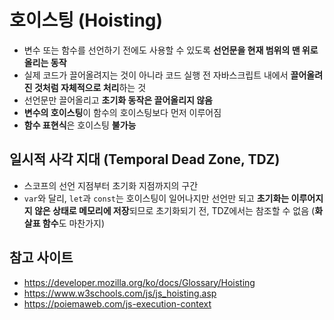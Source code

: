 # 호이스팅 (Hoisting)
- 변수 또는 함수를 선언하기 전에도 사용할 수 있도록 **선언문을 현재 범위의 맨 위로 올리는 동작**
- 실제 코드가 끌어올려지는 것이 아니라 코드 실행 전 자바스크립트 내에서 **끌어올려진 것처럼 자체적으로 처리**하는 것
- 선언문만 끌어올리고 **초기화 동작은 끌어올리지 않음**
- **변수의 호이스팅**이 함수의 호이스팅보다 먼저 이루어짐
- **함수 표현식**은 호이스팅 **불가능**

## 일시적 사각 지대 (Temporal Dead Zone, TDZ)
- 스코프의 선언 지점부터 초기화 지점까지의 구간
- `var`와 달리, `let`과 `const`는 호이스팅이 일어나지만 선언만 되고 **초기화는 이루어지지 않은 상태로 메모리에 저장**되므로 초기화되기 전, TDZ에서는 참조할 수 없음 (**화살표 함수**도 마찬가지)


## 참고 사이트
- https://developer.mozilla.org/ko/docs/Glossary/Hoisting
- https://www.w3schools.com/js/js_hoisting.asp
- https://poiemaweb.com/js-execution-context
